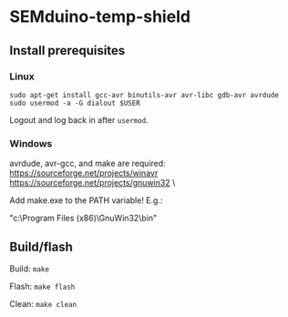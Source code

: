 # SEMduino-temp-shield
## Install prerequisites
### Linux
```
sudo apt-get install gcc-avr binutils-avr avr-libc gdb-avr avrdude
sudo usermod -a -G dialout $USER
```
Logout and log back in after `usermod`.

### Windows
avrdude, avr-gcc, and make are required: \
https://sourceforge.net/projects/winavr \
https://sourceforge.net/projects/gnuwin32 \

Add make.exe to the PATH variable! E.g.:

"c:\Program Files (x86)\GnuWin32\bin"

## Build/flash
Build: `make`

Flash: `make flash`

Clean: `make clean`
